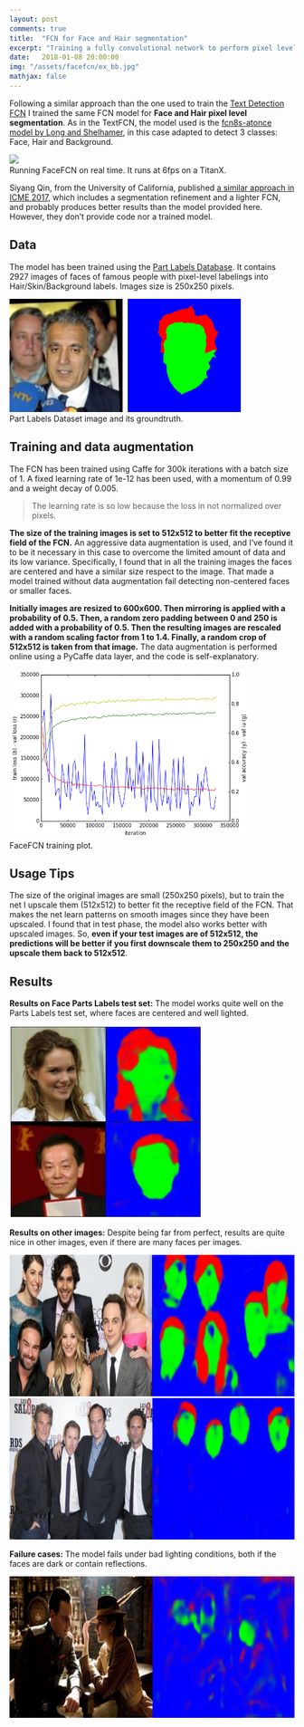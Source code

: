 ```yaml
---
layout: post
comments: true
title:  "FCN for Face and Hair segmentation"
excerpt: "Training a fully convolutional network to perform pixel level segmentation of faces and hair."
date:   2018-01-08 20:00:00
img: "/assets/facefcn/ex_bb.jpg"
mathjax: false
---
```


Following a similar approach than the one used to train the [Text Detection FCN](https://github.com/gombru/TextFCN) I trained the same FCN model for **Face and Hair pixel level segmentation**. As in the TextFCN, the model used is the [fcn8s-atonce model by Long and Shelhamer](https://github.com/shelhamer/fcn.berkeleyvision.org), in this case adapted to detect 3 classes: Face, Hair and Background.

<div class="imgcap">
<img src="/assets/facefcn/FaceFCN.gif" height="320">
	<div class="thecap">
	Running FaceFCN on real time. It runs at 6fps on a TitanX.
	</div>
</div>

<!---
> The code to train the model is available [here](https://github.com/gombru/FaceFCN), and a trained caffemodel can be downloaded [here](https://drive.google.com/file/d/1XlBnUdVIH2Fw5NxOIcxjzJFPEA6kJjfS/view?usp=sharing).
-->

Siyang Qin, from the University of California, published [a similar approach in ICME 2017](https://users.soe.ucsc.edu/~siqin/papers/ICME.pdf), which includes a segmentation refinement and a lighter FCN, and probably produces better results than the model provided here. However, they don’t provide code nor a trained model.

## Data
The model has been trained using the [Part Labels Database](http://vis-www.cs.umass.edu/lfw/part_labels/). It contains 2927 images of faces of famous people with pixel-level labelings into Hair/Skin/Background labels. Images size is 250x250 pixels.

<div class="imgcap">
	<div style="display:inline-block">
		<img src="/assets/facefcn/img_dataset.jpg" height="200">
	</div>
	<div style="display:inline-block; margin-left: 5px;">
		<img src="/assets/facefcn/img_ground_truth.png" height="200">
	</div>
	<div class="thecap">
	Part Labels Dataset image and its groundtruth.
	</div>
</div>


## Training and data augmentation
The FCN has been trained using Caffe for 300k iterations with a batch size of 1. A fixed learning rate of 1e-12 has been used, with a momentum of 0.99 and a weight decay of 0.005.

> The learning rate is so low because the loss in not normalized over pixels.

**The size of the training images is set to 512x512 to better fit the receptive field of the FCN.** An aggressive data augmentation is used, and I’ve found it to be it necessary in this case to overcome the limited amount of data and its low variance. Specifically, I found that in all the training images the faces are centered and have a similar size respect to the image. That made a model trained without data augmentation fail detecting non-centered faces or smaller faces.

**Initially images are resized to 600x600. Then mirroring is applied with a probability of 0.5. Then, a random zero padding between 0 and 250 is added with a probability of 0.5. Then the resulting images are rescaled with a random scaling factor from 1 to 1.4.  Finally, a random crop of 512x512 is taken from that image.**
The data augmentation is performed online using a PyCaffe data layer, and the code is self-explanatory. <!--- [the code is self-explanatory](https://github.com/gombru/FaceFCN/blob/master/layers.py).-->

<div class="imgcap">
<img src="/assets/facefcn/training.png" height="300">
	<div class="thecap">
	FaceFCN training plot.
	</div>
</div>


## Usage Tips
The size of the original images are small (250x250 pixels), but to train the net I upscale them (512x512) to better fit the receptive field of the FCN. That makes the net learn patterns on smooth images since they have been upscaled. I found that in test phase, the model also works better with upscaled images. So, **even if your test images are of 512x512, the predictions will be better if you first downscale them to 250x250 and the upscale them back to 512x512**.

## Results

**Results on Face Parts Labels test set:** The model works quite well on the Parts Labels test set, where faces are centered and well lighted.

<div class="imgcap">
<img src="/assets/facefcn/ex_test.jpg" height="340">
</div>

**Results on other images:** Despite being far from perfect, results are quite nice in other images, even if there are many faces per images.

<div class="imgcap">
<img src="/assets/facefcn/ex_bb.jpg" height="250">
</div>

<div class="imgcap">
<img src="/assets/facefcn/ex_h8.jpg" height="250">
</div>

**Failure cases:** The model fails under bad lighting conditions, both if the faces are dark or contain reflections.

<div class="imgcap">
<img src="/assets/facefcn/ex_fail.jpg" height="250">
</div>




